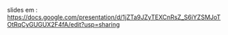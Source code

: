 slides em : 
https://docs.google.com/presentation/d/1jZTa9JZyTEXCnRsZ_S6iYZSMJoTOtRqCyGUGUX2F4fA/edit?usp=sharing
